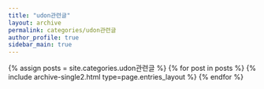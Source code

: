 ```yaml
---
title: "udon관련글"
layout: archive
permalink: categories/udon관련글
author_profile: true
sidebar_main: true
---
```


{% assign posts = site.categories.udon관련글 %}
{% for post in posts %} {% include archive-single2.html type=page.entries_layout %} {% endfor %}